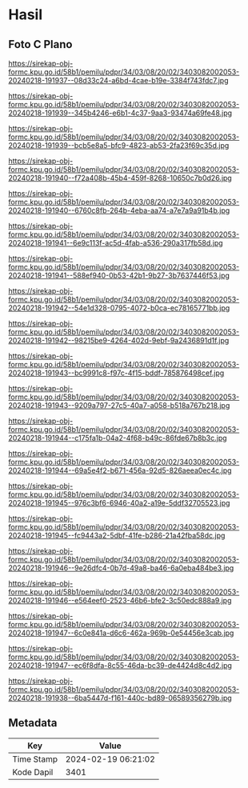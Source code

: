 # Hasil

## Foto C Plano

https://sirekap-obj-formc.kpu.go.id/58b1/pemilu/pdpr/34/03/08/20/02/3403082002053-20240218-191937--08d33c24-a6bd-4cae-b19e-3384f743fdc7.jpg

https://sirekap-obj-formc.kpu.go.id/58b1/pemilu/pdpr/34/03/08/20/02/3403082002053-20240218-191939--345b4246-e6b1-4c37-9aa3-93474a69fe48.jpg

https://sirekap-obj-formc.kpu.go.id/58b1/pemilu/pdpr/34/03/08/20/02/3403082002053-20240218-191939--bcb5e8a5-bfc9-4823-ab53-2fa23f69c35d.jpg

https://sirekap-obj-formc.kpu.go.id/58b1/pemilu/pdpr/34/03/08/20/02/3403082002053-20240218-191940--f72a408b-45b4-459f-8268-10650c7b0d26.jpg

https://sirekap-obj-formc.kpu.go.id/58b1/pemilu/pdpr/34/03/08/20/02/3403082002053-20240218-191940--6760c8fb-264b-4eba-aa74-a7e7a9a91b4b.jpg

https://sirekap-obj-formc.kpu.go.id/58b1/pemilu/pdpr/34/03/08/20/02/3403082002053-20240218-191941--6e9c113f-ac5d-4fab-a536-290a317fb58d.jpg

https://sirekap-obj-formc.kpu.go.id/58b1/pemilu/pdpr/34/03/08/20/02/3403082002053-20240218-191941--588ef940-0b53-42b1-9b27-3b7637446f53.jpg

https://sirekap-obj-formc.kpu.go.id/58b1/pemilu/pdpr/34/03/08/20/02/3403082002053-20240218-191942--54e1d328-0795-4072-b0ca-ec78165771bb.jpg

https://sirekap-obj-formc.kpu.go.id/58b1/pemilu/pdpr/34/03/08/20/02/3403082002053-20240218-191942--98215be9-4264-402d-9ebf-9a2436891d1f.jpg

https://sirekap-obj-formc.kpu.go.id/58b1/pemilu/pdpr/34/03/08/20/02/3403082002053-20240218-191943--bc9991c8-f97c-4f15-bddf-785876498cef.jpg

https://sirekap-obj-formc.kpu.go.id/58b1/pemilu/pdpr/34/03/08/20/02/3403082002053-20240218-191943--9209a797-27c5-40a7-a058-b518a767b218.jpg

https://sirekap-obj-formc.kpu.go.id/58b1/pemilu/pdpr/34/03/08/20/02/3403082002053-20240218-191944--c175fa1b-04a2-4f68-b49c-86fde67b8b3c.jpg

https://sirekap-obj-formc.kpu.go.id/58b1/pemilu/pdpr/34/03/08/20/02/3403082002053-20240218-191944--69a5e4f2-b671-456a-92d5-826aeea0ec4c.jpg

https://sirekap-obj-formc.kpu.go.id/58b1/pemilu/pdpr/34/03/08/20/02/3403082002053-20240218-191945--976c3bf6-6946-40a2-a19e-5ddf32705523.jpg

https://sirekap-obj-formc.kpu.go.id/58b1/pemilu/pdpr/34/03/08/20/02/3403082002053-20240218-191945--fc9443a2-5dbf-41fe-b286-21a42fba58dc.jpg

https://sirekap-obj-formc.kpu.go.id/58b1/pemilu/pdpr/34/03/08/20/02/3403082002053-20240218-191946--9e26dfc4-0b7d-49a8-ba46-6a0eba484be3.jpg

https://sirekap-obj-formc.kpu.go.id/58b1/pemilu/pdpr/34/03/08/20/02/3403082002053-20240218-191946--e564eef0-2523-46b6-bfe2-3c50edc888a9.jpg

https://sirekap-obj-formc.kpu.go.id/58b1/pemilu/pdpr/34/03/08/20/02/3403082002053-20240218-191947--6c0e841a-d6c6-462a-969b-0e54456e3cab.jpg

https://sirekap-obj-formc.kpu.go.id/58b1/pemilu/pdpr/34/03/08/20/02/3403082002053-20240218-191947--ec6f8dfa-8c55-46da-bc39-de4424d8c4d2.jpg

https://sirekap-obj-formc.kpu.go.id/58b1/pemilu/pdpr/34/03/08/20/02/3403082002053-20240218-191938--6ba5447d-f161-440c-bd89-06589356279b.jpg


## Metadata

| Key        | Value               |
| ---------- | ------------------- |
| Time Stamp | 2024-02-19 06:21:02 |
| Kode Dapil | 3401                |



